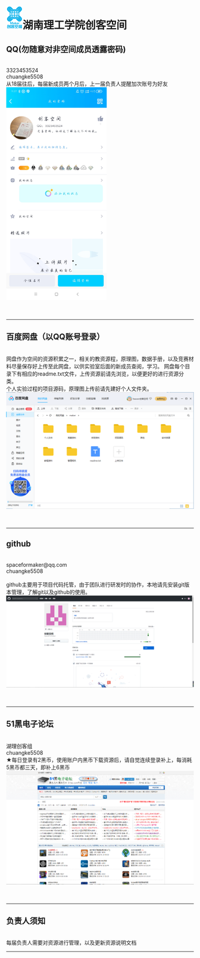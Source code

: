 <img src="./logo.png" width=44px height=62px>湖南理工学院创客空间
==========

QQ(勿随意对非空间成员透露密码)
----------------------------
<br/>
3323453524<br/>
chuangke5508<br/>
从18届往后，每届新成员两个月后，上一届负责人提醒加次账号为好友<br/>
<img src="./QQ.jpg" width=270px height=570px><br/><br/><br/>
<hr>

百度网盘（以QQ账号登录）
---------------------
<br/>
网盘作为空间的资源积累之一，相关的教资源程，原理图，数据手册，以及竞赛材料尽量保存好上传至此网盘，以供实验室后面的新成员查阅，学习。
网盘每个目录下有相应的readme.txt文件，上传资源前请先浏览，以便更好的进行资源分类。<br/>
个人实验过程的项目源码，原理图上传前请先建好个人文件夹。<br/>
<img src="./baiduwangpan.png"><br/><br/><br/>
<hr>

github
------
<br/>
spaceformaker@qq.com<br/>
chuangke5508<br/><br/>
github主要用于项目代码托管，由于团队进行研发时的协作，本地请先安装git版本管理，了解git以及github的使用。<br/>
<img src="./github.png"><br/><br/><br/>
<hr>

51黑电子论坛
-----------
<br/>
湖理创客组<br/>
chuangke5508<br/>
★每日登录有2黑币，使用账户内黑币下载资源后，请自觉连续登录补上，每消耗5黑币都三天，即补上6黑币<br/>
<img src="./51hei.png"><br/><br/><br/>
<hr>

负责人须知
---------
<br/>
每届负责人需要对资源进行管理，以及更新资源说明文档

<hr>

